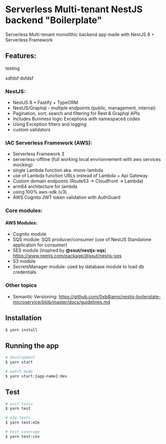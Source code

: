# Serverless Multi-tenant NestJS backend "Boilerplate" 

Serverless Multi-tenant monolithic backend app made with NestJS 8 + Serverless Framework

## Features: 
testing  


sdfdsf
dsfdsf
### NestJS:
* NestJS 8 + Fastify + TypeORM
* NestJS/Graphql - multiple endpoints (public, management, internal)
* Pagination, sort, search and filtering for Rest & Graphql APIs
* Includes Buniness logic Exceptions with namespaced codes
* Using Exception filters and logging
* custom validators

### IAC Serverless Framework (AWS):
* Serverless Framework 3
* serverless-offline (full working local envrionnement with aws services mocking)
* single Lambda function aka. mono-lambda
* use of Lambda function URLs instead of Lambda + Api Gateway
* Custom domain endpoints (Route53 → Cloudfront → Lambda)
* arm64 architecture for lambda
* using 100% aws-sdk (v3)
* AWS Cognito JWT token validation with AuthGuard

### Core modules:

#### AWS Modules:

* Cognito module
* SQS module: SQS producer/consumer (use of NestJS Standalone application for consumer)
* SES module (inspired by **@ssut/nestjs-sqs**) https://www.npmjs.com/package/@ssut/nestjs-sqs
* S3 module
* SecretsManager module: used by database module to load db credentials

### Other topics
* Semantic Versioning: https://github.com/0xb4lamx/nestjs-boilerplate-microservice/blob/master/docs/guidelines.md

    
## Installation

```bash
$ yarn install
```

## Running the app

```bash
# development
$ yarn start

# watch mode
$ yarn start:{app-name}:dev

```

## Test

```bash
# unit tests
$ yarn test

# e2e tests
$ yarn test:e2e

# test coverage
$ yarn test:cov
```
